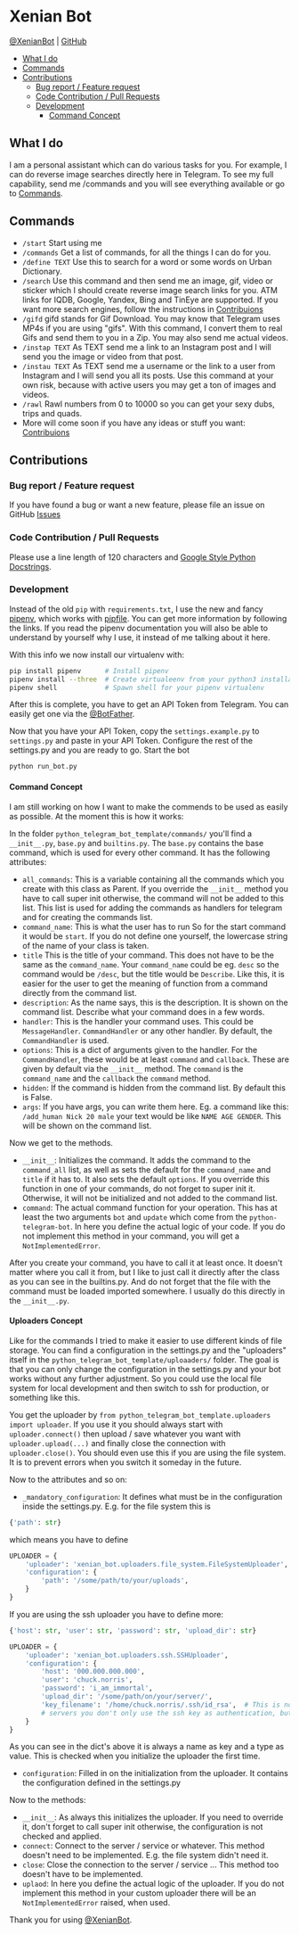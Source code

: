 # Xenian Bot

[@XenianBot](https://t.me/XenianBot) | [GitHub](https://github.com/Nachtalb/XenianBot)

<!-- toc -->

- [What I do](#what-i-do)
- [Commands](#commands)
- [Contributions](#contributions)
  * [Bug report / Feature request](#bug-report--feature-request)
  * [Code Contribution / Pull Requests](#code-contribution--pull-requests)
  * [Development](#development)
    + [Command Concept](#command-concept)

<!-- tocstop -->

## What I do
I am a personal assistant which can do various tasks for you. For example, I can do reverse image searches directly here
in Telegram. To see my full capability, send me /commands and you will see everything available or go to
[Commands](#commands).

## Commands
- `/start` Start using me
- `/commands` Get a list of commands, for all the things I can do for you.
- `/define TEXT` Use this to search for a word or some words on Urban Dictionary.
- `/search` Use this command and then send me an image, gif, video or sticker which I should create reverse image 
search links for you. ATM links for IQDB, Google, Yandex, Bing and TinEye are supported. If you want more search
engines, follow the instructions in [Contribuions](#contributions)
- `/gifd` gifd stands for Gif Download. You may know that Telegram uses MP4s if you are using "gifs". With this
command, I convert them to real Gifs and send them to you in a Zip. You may also send me actual videos.
- `/instap TEXT` As TEXT send me a link to an Instagram post and I will send you the image or video from that post.
- `/instau TEXT` As TEXT send me a username or the link to a user from Instagram and I will send you all its posts.
Use this command at your own risk, because with active users you may get a ton of images and videos. 
- `/rawl` Rawl numbers from 0 to 10000 so you can get your sexy dubs, trips and quads.
- More will come soon if you have any ideas or stuff you want: [Contribuions](#contributions)

## Contributions
### Bug report / Feature request
If you have found a bug or want a new feature, please file an issue on GitHub [Issues](https://github.com/Nachtalb/python_telegram_bot_template/issues)

### Code Contribution / Pull Requests
Please use a line length of 120 characters and [Google Style Python Docstrings](http://sphinxcontrib-napoleon.readthedocs.io/en/latest/example_google.html). 

### Development
Instead of the old `pip` with `requirements.txt`, I use the new and fancy [pipenv](https://github.com/pypa/pipfile), 
which works with [pipfile](https://docs.pipenv.org). You can get more information by following the links. If you read 
the pipenv documentation you will also be able to understand by yourself why I use, it instead of me talking about it here. 

With this info we now install our virtualenv with: 
```bash
pip install pipenv      # Install pipenv
pipenv install --three  # Create virtualeenv from your python3 installation and install the packages from the Pipfile
pipenv shell            # Spawn shell for your pipenv virtualenv
``` 

After this is complete, you have to get an API Token from Telegram. You can easily get one via the
[@BotFather](https://t.me/BotFather).

Now that you have your API Token, copy the `settings.example.py` to `settings.py` and paste in your API Token. Configure 
the rest of the settings.py and you are ready to go. Start the bot 
```bash
python run_bot.py
```

#### Command Concept
I am still working on how I want to make the commends to be used as easily as possible. At the moment this is how it 
works:

In the folder `python_telegram_bot_template/commands/` you'll find a `__init__.py`, `base.py` and `builtins.py`.
The `base.py` contains the base command, which is used for every other command. It has the following attributes:
- `all_commands`: This is a variable containing all the commands which you create with this class as Parent. If you 
override the `__init__` method you have to call super init otherwise, the command will not be added to this list. This 
list is used for adding the commands as handlers for telegram and for creating the commands list.
- `command_name`: This is what the user has to run So for the start command it would be `start`. If you do not define 
one yourself, the lowercase string of the name of your class is taken.
- `title` This is the title of your command. This does not have to be the same as the `command_name`. Your 
`command_name` could be eg. `desc` so the command would be `/desc`, but the title would be `Describe`. Like this, it is 
easier for the user to get the meaning of function from a command directly from the command list.
- `description`: As the name says, this is the description. It is shown on the command list. Describe what your command 
does in a few words.
- `handler`: This is the handler your command uses. This could be `MessageHandler`. `CommandHandler` or any other 
handler. By default, the `CommandHandler` is used. 
- `options`: This is a dict of arguments given to the handler. For the `CommandHandler`, these would be at least 
`command` and `callback`. These are given by default via the `__init__` method. The `command` is the `command_name` and 
the `callback` the `command` method.
- `hidden`: If the command is hidden from the command list. By default this is False.
- `args`: If you have args, you can write them here. Eg. a command like this: `/add_human Nick 20 male` your text would 
be like `NAME AGE GENDER`. This will be shown on the command list. 

Now we get to the methods. 
- `__init__`: Initializes the command. It adds the command to the `command_all` list, as well as sets the default for 
the `command_name` and `title` if it has to. It also sets the default `options`. If you override this function in one of 
your commands, do not forget to super init it. Otherwise, it will not be initialized and not added to the command list.
- `command`: The actual command function for your operation. This has at least the two arguments `bot` and `update`
which come from the `python-telegram-bot`. In here you define the actual logic of your code. If you do not implement 
this method in your command, you will get a `NotImplementedError`.

After you create your command, you have to call it at least once. It doesn't matter where you call it from, but I like 
to just call it directly after the class as you can see in the builtins.py. And do not forget that the file with the 
command must be loaded imported somewhere. I usually do this directly in the `__init__.py`.

#### Uploaders Concept
Like for the commands I tried to make it easier to use different kinds of file storage. You can find a configuration in 
the settings.py and the "uploaders" itself in the `python_telegram_bot_template/uploaaders/` folder. The goal is that
you can only change the configuration in the settings.py and your bot works without any further adjustment. So you could
use the local file system for local development and then switch to ssh for production, or something like this. 

You get the uploader by `from python_telegram_bot_template.uploaders import uploader`. If you use it you should always
start with `uploader.connect()` then upload / save whatever you want with `uploader.upload(...)` and finally close the 
connection with `uploader.close()`. You should even use this if you are using the file system. It is to prevent errors 
when you switch it someday in the future. 

Now to the attributes and so on: 
- `_mandatory_configuration`: It defines what must be in the configuration inside the settings.py.
E.g. for the file system this is
```python
{'path': str}
``` 
which means you have to define
```python
UPLOADER = {
    'uploader': 'xenian_bot.uploaders.file_system.FileSystemUploader',  # What uploader to use
    'configuration': {
        'path': '/some/path/to/your/uploads',
    }
}
```
If you are using the ssh uploader you have to define more:
```python
{'host': str, 'user': str, 'password': str, 'upload_dir': str}
```
```python
UPLOADER = {
    'uploader': 'xenian_bot.uploaders.ssh.SSHUploader',
    'configuration': {
        'host': '000.000.000.000',
        'user': 'chuck.norris',
        'password': 'i_am_immortal',
        'upload_dir': '/some/path/on/your/server/',
        'key_filename': '/home/chuck.norris/.ssh/id_rsa',  # This is not defined as mandatory because on most ssh 
        # servers you don't only use the ssh key as authentication, but if you do define this configuration as well.
    }
}
```
As you can see in the dict's above it is always a name as key and a type as value. This is checked when you initialize 
the uploader the first time.
- `configuration`: Filled in on the initialization from the uploader. It contains the configuration defined in the 
settings.py


Now to the methods: 
- `__init__`: As always this initializes the uploader. If you need to override it, don't forget to call super init 
otherwise, the configuration is not checked and applied.
- `connect`: Connect to the server / service or whatever. This method doesn't need to be implemented. E.g. the file 
system didn't need it. 
- `close`: Close the connection to the server / service ... This method too doesn't have to be implemented.
- `uplaod`: In here you define the actual logic of the uploader. If you do not implement this method in your custom 
uploader there will be an `NotImplementedError` raised, when used.

Thank you for using [@XenianBot](https://t.me/XenianBot).
